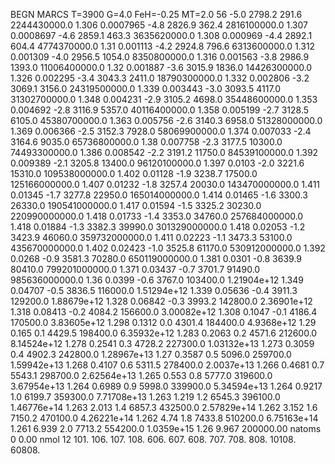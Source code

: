 BEGN
MARCS T=3900 G=4.0 FeH=-0.25 MT=2.0
                  56
-5.0 2798.2 291.6 2244430000.0 1.306 0.0007965 
-4.8 2826.9 362.4 2816100000.0 1.307 0.0008697 
-4.6 2859.1 463.3 3635620000.0 1.308 0.000969 
-4.4 2892.1 604.4 4774370000.0 1.31 0.001113 
-4.2 2924.8 796.6 6313600000.0 1.312 0.001309 
-4.0 2956.5 1054.0 8350800000.0 1.316 0.001563 
-3.8 2986.9 1393.0 11006400000.0 1.32 0.001887 
-3.6 3015.9 1836.0 14426300000.0 1.326 0.002295 
-3.4 3043.3 2411.0 18790300000.0 1.332 0.002806 
-3.2 3069.1 3156.0 24319500000.0 1.339 0.003443 
-3.0 3093.5 4117.0 31302700000.0 1.348 0.004231 
-2.9 3105.2 4698.0 35448600000.0 1.353 0.004692 
-2.8 3116.9 5357.0 40116400000.0 1.358 0.005199 
-2.7 3128.5 6105.0 45380700000.0 1.363 0.005756 
-2.6 3140.3 6958.0 51328000000.0 1.369 0.006366 
-2.5 3152.3 7928.0 58069900000.0 1.374 0.007033 
-2.4 3164.6 9035.0 65736800000.0 1.38 0.007758 
-2.3 3177.5 10300.0 74493300000.0 1.386 0.008542 
-2.2 3191.2 11750.0 84539100000.0 1.392 0.009389 
-2.1 3205.8 13400.0 96120100000.0 1.397 0.0103 
-2.0 3221.6 15310.0 109538000000.0 1.402 0.01128 
-1.9 3238.7 17500.0 125166000000.0 1.407 0.01232 
-1.8 3257.4 20030.0 143470000000.0 1.411 0.01345 
-1.7 3277.8 22950.0 165014000000.0 1.414 0.01465 
-1.6 3300.3 26330.0 190541000000.0 1.417 0.01594 
-1.5 3325.2 30230.0 220990000000.0 1.418 0.01733 
-1.4 3353.0 34760.0 257684000000.0 1.418 0.01884 
-1.3 3382.3 39990.0 301329000000.0 1.418 0.02053 
-1.2 3423.9 46060.0 359732000000.0 1.411 0.02223 
-1.1 3473.3 53100.0 435670000000.0 1.402 0.02423 
-1.0 3525.8 61170.0 530912000000.0 1.392 0.0268 
-0.9 3581.3 70280.0 650119000000.0 1.381 0.0301 
-0.8 3639.9 80410.0 799201000000.0 1.371 0.03437 
-0.7 3701.7 91490.0 985636000000.0 1.36 0.0399 
-0.6 3767.0 103400.0 1.21904e+12 1.349 0.04707 
-0.5 3836.5 116000.0 1.51294e+12 1.339 0.05636 
-0.4 3911.3 129200.0 1.88679e+12 1.328 0.06842 
-0.3 3993.2 142800.0 2.36901e+12 1.318 0.08413 
-0.2 4084.2 156600.0 3.00082e+12 1.308 0.1047 
-0.1 4186.4 170500.0 3.83605e+12 1.298 0.1312 
0.0 4301.4 184400.0 4.9368e+12 1.29 0.165 
0.1 4429.5 198400.0 6.35932e+12 1.283 0.2063 
0.2 4571.6 212600.0 8.14524e+12 1.278 0.2541 
0.3 4728.2 227300.0 1.03132e+13 1.273 0.3059 
0.4 4902.3 242800.0 1.28967e+13 1.27 0.3587 
0.5 5096.0 259700.0 1.59942e+13 1.268 0.4107 
0.6 5311.5 278400.0 2.0037e+13 1.266 0.4681 
0.7 5543.1 298700.0 2.62564e+13 1.265 0.553 
0.8 5777.0 319600.0 3.67954e+13 1.264 0.6989 
0.9 5998.0 339900.0 5.34594e+13 1.264 0.9217 
1.0 6199.7 359300.0 7.71708e+13 1.263 1.219 
1.2 6545.3 396100.0 1.46776e+14 1.263 2.013 
1.4 6857.3 432500.0 2.57829e+14 1.262 3.152 
1.6 7150.2 470100.0 4.26221e+14 1.262 4.74 
1.8 7433.8 510200.0 6.75163e+14 1.261 6.939 
2.0 7713.2 554200.0 1.0359e+15 1.26 9.967 
200000.00
natoms              0      0.00
nmol          12
          101.         106.       107.      108.         606.        607.        608.
          707.         708.       808.    10108.       60808.
